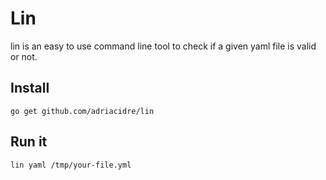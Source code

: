 # Lin

lin is an easy to use command line tool to check if a given yaml file is valid or not.

## Install

```
go get github.com/adriacidre/lin
```

## Run it 

```
lin yaml /tmp/your-file.yml
```

